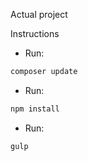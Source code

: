 Actual project

Instructions

- Run:
```bash
composer update
```

- Run:
```bash
npm install
```

- Run:
```bash
gulp
```
